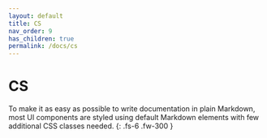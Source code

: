 ```yaml
---
layout: default
title: CS
nav_order: 9
has_children: true
permalink: /docs/cs
---
```


# CS

To make it as easy as possible to write documentation in plain Markdown, most UI components are styled using default Markdown elements with few additional CSS classes needed.
{: .fs-6 .fw-300 }
